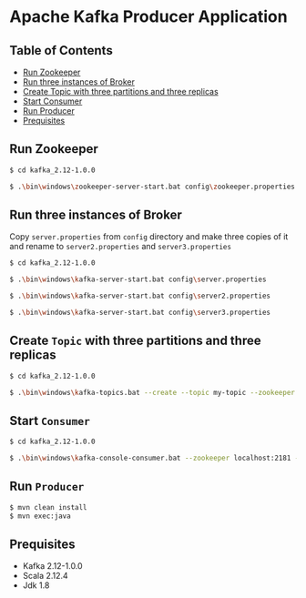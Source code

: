 # Apache Kafka Producer Application

## Table of Contents

  * [Run Zookeeper](#run-zookeeper)
  * [Run three instances of Broker](#run-three-instances-of-broker)
  * [Create Topic with three partitions and three replicas](#create-topic-with-three-partitions-and-three-replicas)
  * [Start Consumer](#start-consumer)
  * [Run Producer](#run-producer)
  * [Prequisites](#prequisites)


## Run Zookeeper
```sh
$ cd kafka_2.12-1.0.0

$ .\bin\windows\zookeeper-server-start.bat config\zookeeper.properties

```

## Run three instances of Broker

Copy `server.properties` from `config` directory and make three copies of it and rename to `server2.properties` and `server3.properties` 

```sh
$ cd kafka_2.12-1.0.0

$ .\bin\windows\kafka-server-start.bat config\server.properties

$ .\bin\windows\kafka-server-start.bat config\server2.properties

$ .\bin\windows\kafka-server-start.bat config\server3.properties

```

## Create `Topic` with three partitions and three replicas
```sh
$ cd kafka_2.12-1.0.0

$ .\bin\windows\kafka-topics.bat --create --topic my-topic --zookeeper localhost:2181 --replication-factor 3 --partitions 3

```

## Start `Consumer`
```sh
$ cd kafka_2.12-1.0.0

$ .\bin\windows\kafka-console-consumer.bat --zookeeper localhost:2181 --topic my-topic --from-beginning
```

## Run `Producer` 
```sh
$ mvn clean install
$ mvn exec:java
```

## Prequisites
- Kafka 2.12-1.0.0
- Scala 2.12.4
- Jdk 1.8
